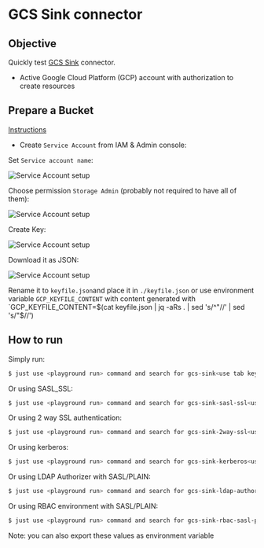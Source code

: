 # GCS Sink connector



## Objective

Quickly test [GCS Sink](https://docs.confluent.io/kafka-connect-gcs-sink/current/overview.html) connector.

* Active Google Cloud Platform (GCP) account with authorization to create resources

## Prepare a Bucket

[Instructions](https://docs.confluent.io/current/connect/kafka-connect-gcs/index.html#prepare-a-bucket)

* Create `Service Account` from IAM & Admin console:

Set `Service account name`:

![Service Account setup](Screenshot1.png)

Choose permission `Storage Admin` (probably not required to have all of them):

![Service Account setup](Screenshot2.png)

Create Key:

![Service Account setup](Screenshot3.png)

Download it as JSON:

![Service Account setup](Screenshot4.png)

Rename it to `keyfile.json`and place it in `./keyfile.json` or use environment variable `GCP_KEYFILE_CONTENT` with content generated with `GCP_KEYFILE_CONTENT=$(cat keyfile.json | jq -aRs . | sed 's/^"//' | sed 's/"$//')


## How to run

Simply run:

```bash
$ just use <playground run> command and search for gcs-sink<use tab key to activate fzf completion (see https://kafka-docker-playground.io/#/cli?id=%e2%9a%a1-setup-completion), otherwise use full path, or correct relative path> .sh in this folder
```

Or using SASL_SSL:

```bash
$ just use <playground run> command and search for gcs-sink-sasl-ssl<use tab key to activate fzf completion (see https://kafka-docker-playground.io/#/cli?id=%e2%9a%a1-setup-completion), otherwise use full path, or correct relative path> .sh in this folder
```

Or using 2 way SSL authentication:

```bash
$ just use <playground run> command and search for gcs-sink-2way-ssl<use tab key to activate fzf completion (see https://kafka-docker-playground.io/#/cli?id=%e2%9a%a1-setup-completion), otherwise use full path, or correct relative path> .sh in this folder
```


Or using kerberos:

```bash
$ just use <playground run> command and search for gcs-sink-kerberos<use tab key to activate fzf completion (see https://kafka-docker-playground.io/#/cli?id=%e2%9a%a1-setup-completion), otherwise use full path, or correct relative path> .sh in this folder
```

Or using LDAP Authorizer with SASL/PLAIN:

```bash
$ just use <playground run> command and search for gcs-sink-ldap-authorizer-sasl-plain<use tab key to activate fzf completion (see https://kafka-docker-playground.io/#/cli?id=%e2%9a%a1-setup-completion), otherwise use full path, or correct relative path> .sh in this folder
```

Or using RBAC environment with SASL/PLAIN:

```bash
$ just use <playground run> command and search for gcs-sink-rbac-sasl-plain<use tab key to activate fzf completion (see https://kafka-docker-playground.io/#/cli?id=%e2%9a%a1-setup-completion), otherwise use full path, or correct relative path> .sh in this folder
```

Note: you can also export these values as environment variable

